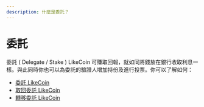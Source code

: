 ```yaml
---
description: 什麼是委託？
---
```


# 委託

委託 ( Delegate / Stake ) LikeCoin 可賺取回報，就如同將錢放在銀行收取利息一樣。與此同時你也可以為委託的驗證人增加持份及進行投票。你可以了解如何：

* [委託 LikeCoin](delegation-of-likecoin.md)
* [取回委託 LikeCoin](undelegation-of-likecoin.md)
* [轉移委託 LikeCoin](redelegation-of-likecoin.md)
